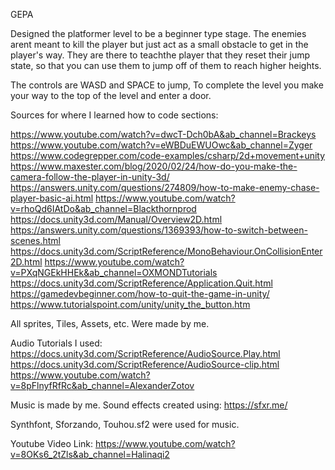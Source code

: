 GEPA

Designed the platformer level to be a beginner type stage. The enemies arent meant to kill the player but just act as a small obstacle to get in the player's way. They are there to teachthe player that they reset their jump state, so that you can use them to jump off of them to reach higher heights.

The controls are WASD and SPACE to jump, To complete the level you make your way to the top of the level and enter a door.

Sources for where I learned how to code sections:

https://www.youtube.com/watch?v=dwcT-Dch0bA&ab_channel=Brackeys https://www.youtube.com/watch?v=eWBDuEWUOwc&ab_channel=Zyger https://www.codegrepper.com/code-examples/csharp/2d+movement+unity https://www.maxester.com/blog/2020/02/24/how-do-you-make-the-camera-follow-the-player-in-unity-3d/ https://answers.unity.com/questions/274809/how-to-make-enemy-chase-player-basic-ai.html https://www.youtube.com/watch?v=rhoQd6IAtDo&ab_channel=Blackthornprod https://docs.unity3d.com/Manual/Overview2D.html https://answers.unity.com/questions/1369393/how-to-switch-between-scenes.html https://docs.unity3d.com/ScriptReference/MonoBehaviour.OnCollisionEnter2D.html https://www.youtube.com/watch?v=PXqNGEkHHEk&ab_channel=OXMONDTutorials https://docs.unity3d.com/ScriptReference/Application.Quit.html https://gamedevbeginner.com/how-to-quit-the-game-in-unity/ https://www.tutorialspoint.com/unity/unity_the_button.htm

All sprites, Tiles, Assets, etc. Were made by me.

Audio Tutorials I used: 
https://docs.unity3d.com/ScriptReference/AudioSource.Play.html
https://docs.unity3d.com/ScriptReference/AudioSource-clip.html
https://www.youtube.com/watch?v=8pFlnyfRfRc&ab_channel=AlexanderZotov

Music is made by me. Sound effects created using:
https://sfxr.me/

Synthfont, Sforzando, Touhou.sf2 were used for music.

Youtube Video Link: https://www.youtube.com/watch?v=8OKs6_2tZls&ab_channel=Halinaqi2

